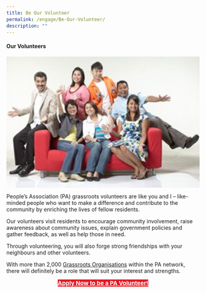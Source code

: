 ```yaml
---
title: Be Our Volunteer
permalink: /engage/Be-Our-Volunteer/
description: ""
---
```

#### Our Volunteers

<img style="width:600px"  align="center" src="/images/our-volunteers_compressed.jpg">
 
People’s Association (PA) grassroots volunteers are like you and I – like-minded people who want to make a difference and contribute to the community by enriching the lives of fellow residents.

Our volunteers visit residents to encourage community involvement, raise awareness about community issues, explain government policies and gather feedback, as well as help those in need.

Through volunteering, you will also forge strong friendships with your neighbours and other volunteers.

With more than 2,000 [Grassroots Organisations](/our-network/Grassroots-Organisations/Grassroots-Organisations) within the PA network, there will definitely be a role that will suit your interest and strengths.

<center><a href="https://www.grassrootsconnect.pa.gov.sg/VolunteerRegistration.aspx" style="font-size:15px; width:50%; height:40px; background-color:#e21822; color:white" class="bp-button"><b>Apply Now to be a PA Volunteer!</b> </a></center>

